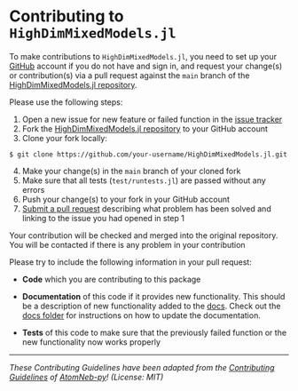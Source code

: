 # Contributing to `HighDimMixedModels.jl`

To make contributions to `HighDimMixedModels.jl`, you need to set up your [GitHub](https://github.com) 
account if you do not have and sign in, and request your change(s) or contribution(s) via 
a pull request against the ``main``
branch of the [HighDimMixedModels.jl repository](https://github.com/solislemuslab/HighDimMixedModels.jl). 

Please use the following steps:

1. Open a new issue for new feature or failed function in the [issue tracker](https://github.com/solislemuslab/HighDimMixedModels.jl/issues)
2. Fork the [HighDimMixedModels.jl repository](https://github.com/solislemuslab/HighDimMixedModels.jl) to your GitHub account
3. Clone your fork locally:
```
$ git clone https://github.com/your-username/HighDimMixedModels.jl.git
```   
4. Make your change(s) in the `main` branch of your cloned fork
5. Make sure that all tests (`test/runtests.jl`) are passed without any errors
6. Push your change(s) to your fork in your GitHub account
7. [Submit a pull request](https://github.com/solislemuslab/HighDimMixedModels.jl/pulls) describing what problem has been solved and linking to the issue you had opened in step 1

Your contribution will be checked and merged into the original repository. You will be contacted if there is any problem in your contribution

Please try to include the following information in your pull request:

* **Code** which you are contributing to this package

* **Documentation** of this code if it provides new functionality. This should be a
  description of new functionality added to the [docs](https://solislemuslab.github.io/HighDimMixedModels.jl/dev/). Check out the [docs folder](https://github.com/solislemuslab/HighDimMixedModels.jl/tree/main/docs) for instructions on how to update the documentation.

- **Tests** of this code to make sure that the previously failed function or the new functionality now works properly


---

_These Contributing Guidelines have been adapted from the [Contributing Guidelines](https://github.com/atomneb/AtomNeb-py/blob/master/CONTRIBUTING.md) of [AtomNeb-py](https://github.com/atomneb/AtomNeb-py)! (License: MIT)_